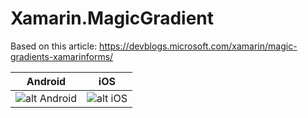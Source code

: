# Xamarin.MagicGradient
Based on this article:
https://devblogs.microsoft.com/xamarin/magic-gradients-xamarinforms/


| Android  | iOS |
| ------------- | ------------- |
| ![alt Android](https://imgur.com/Di8jFkn)  | ![alt iOS](https://imgur.com/mFKloQS)  |
